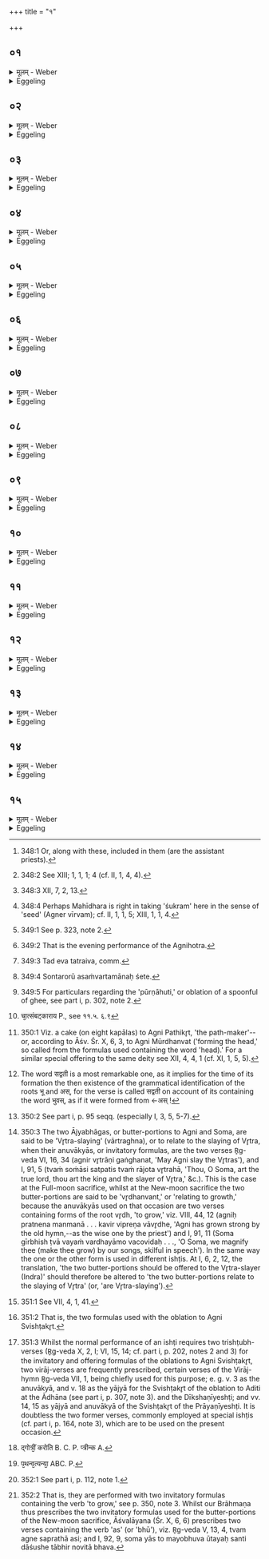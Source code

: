 +++
title = "१"

+++

##  ०१
<details><summary>मूलम् - Weber</summary>

प्रजा᳘पतिरकामयत॥  
स᳘र्वान्का᳘मानाप्नुयाᳫं स᳘र्वा व्य᳘ष्टीर्व्य᳘श्नुवीये᳘ति स᳘ एत᳘मश्वमेधं᳘ त्रिरात्रं᳘ यज्ञक्रतु᳘मपश्यत्तमा᳘हरत्ते᳘नायजत ते᳘नेष्ट्वा स᳘र्वान्का᳘मानाप्नोत्स᳘र्वा व्य᳘ष्टीॗर्व्याश्नुत स᳘र्वान्ह वै का᳘मानाप्नोति स᳘र्वा व्य᳘ष्टीर्व्य᳘श्नुतेॗ योऽश्वमेधे᳘न य᳘जते॥
</details>

<details><summary>Eggeling</summary>

1. Prajāpati desired, 'Would that I obtained all my desires! would that I attained all attainments!' He beheld this three days’ Soma-sacrifice, the Aśvamedha, and took possession of it, and sacrificed with it: by sacrificing therewith he obtained all his desires, and attained all attainments; and, verily, whosoever performs the Aśvamedha sacrifice obtains all his desires, and attains all attainments.
</details>

##  ०२
<details><summary>मूलम् - Weber</summary>

त᳘दाहुः॥  
क᳘स्मिन्नृता᳘वभ्यारम्भ इ᳘ति ग्रीॗष्मेॗऽभ्यारभेते᳘त्यु है᳘क आहुर्ग्रीष्मो वै᳘ क्षत्रि᳘यस्यर्तुः᳘ क्षत्रिययज्ञ᳘ उ वा᳘ एष य᳘दश्वमेध इ᳘ति॥
</details>

<details><summary>Eggeling</summary>

2. Concerning this they say, 'In what season is the beginning (to be made)?'--'Let him begin it in summer,' say some, 'for summer is the Kshatriya's season, and truly this--to wit, the Aśvamedha--is the Kshatriya's sacrifice.'
</details>

##  ०३
<details><summary>मूलम् - Weber</summary>

तद्वै᳘ वसन्त᳘ एॗवाभ्या᳘रभेत॥  
वसन्तो वै᳘ ब्रह्मण᳘स्यर्तुर्य᳘ उ वै क᳘श्च य᳘जते ब्राह्मणीभू᳘येवैव᳘ यजते त᳘स्माद्वसन्त᳘ एॗवाभ्या᳘रभेत॥
</details>

<details><summary>Eggeling</summary>

3. But let him rather begin it in spring; for

spring is the Brāhmaṇa's season, and truly whosoever sacrifices, sacrifices after becoming, as it were, a Brāhmaṇa: let him therefore by all means begin it in spring.
</details>

##  ०४
<details><summary>मूलम् - Weber</summary>

साॗ यासौ᳘ फाल्गुनी᳘ पौर्णमासी भ᳘वति॥  
त᳘स्यै पुर᳘स्तात्षडहे᳘ वा सप्ताहे᳘ वर्त्वि᳘ज उपसमा᳘यन्त्यध्वर्यु᳘श्च हो᳘ता च ब्रह्मा᳘ चोद्गाता᳘ चैतान्वा᳘ अ᳘न्वन्य᳘ ऋत्वि᳘जः॥
</details>

<details><summary>Eggeling</summary>

4. And six days, or seven days, before that full-moon of Phālguna, the officiating priests meet together--to wit, the Adhvaryu, the Hotr̥, the Brahman, and the Udgātr̥; for under these [^egg_887] the other priests are.

[^egg_887]: 348:1 Or, along with these, included in them (are the assistant priests).
</details>

##  ०५
<details><summary>मूलम् - Weber</summary>

ते᳘भ्योऽध्वर्यु᳘श्चातुष्प्राश्य᳘म् ब्रह्मौदनं नि᳘र्वपति॥  
त᳘स्योक्तम् ब्रा᳘ह्मणं चतु᳘रः पात्रां᳘श्चतुरोऽञ्जलीं᳘श्चतु᳘रः प्र᳘सृतान्द्वा᳘दशविधं द्वा᳘दश मा᳘साः संवत्सरः स᳘र्वᳫं संवत्सरः स᳘र्वमश्वमेधः स᳘र्वस्या᳘प्त्यै स᳘र्वस्या᳘वरुद्ध्यै॥
</details>

<details><summary>Eggeling</summary>

5. The Adhvaryu prepares for them a priest's mess of rice sufficient for four persons: the meaning of this has been explained [^egg_888]. Four bowlfuls, four double handfuls, four handfuls: twelvefold this is--twelve months are a year, and the year is everything, and the Aśvamedha is everything--thus it is in order to his gaining and securing everything.

[^egg_888]: 348:2 See XIII; 1, 1, 1; 4 (cf. II, 1, 4, 4).
</details>

##  ०६
<details><summary>मूलम् - Weber</summary>

त᳘मेते᳘ चत्वा᳘र ऋत्वि᳘जः प्रा᳘श्नन्ति॥  
ते᳘षामुक्तम् ब्रा᳘ह्मणं ते᳘भ्यश्चत्वा᳘रि सह᳘स्राणि ददाति स᳘र्वं वै᳘ सह᳘स्रᳫं स᳘र्वमश्वमेधः स᳘र्वस्या᳘प्त्यै स᳘र्वस्या᳘वरुद्ध्यै चत्वा᳘रि च सुव᳘र्णानि शत᳘मानानि हि᳘रण्यानि त᳘स्यो एॗवोक्तम्॥
</details>

<details><summary>Eggeling</summary>

6. Those four priests eat it: the meaning of this has been explained. He (the Sacrificer) gives to them four thousand (cows) in order to his gaining and securing everything, for a thousand means everything, and the Aśvamedha is everything. And (he gives them) four gold plates weighing a hundred (grains): the meaning of this has been explained [^egg_889].

[^egg_889]: 348:3 XII, 7, 2, 13.
</details>

##  ०७
<details><summary>मूलम् - Weber</summary>

अ᳘थास्मा अध्वर्यु᳘र्निष्क᳘म् प्रतिमुञ्च᳘न्वाचयति॥  
ते᳘जोऽसि शुक्र᳘ममृ᳘तमि᳘ति ते᳘जो वै᳘ शुक्र᳘ममृ᳘तᳫं हि᳘रण्यं ते᳘ज एॗवास्मिञ्छुक्र᳘ममृ᳘तं दधात्यायुष्पा आ᳘युर्मे पाहीत्या᳘युरेॗवास्मिन्दधात्य᳘थैनमाह वा᳘चं यछे᳘ति वाग्वै᳘ यज्ञो᳘ यज्ञ᳘स्यैॗवाभ्यारम्भा᳘य॥
</details>

<details><summary>Eggeling</summary>

7. The Adhvaryu then, hanging a gold ornament (nishka) round him, makes him mutter (Vāj. S. XXII, 1), 'Fire thou art, light and immortality,'--for gold, indeed, is fire, light [^egg_890], and

[^egg_890]: 348:4 Perhaps Mahīdhara is right in taking 'śukram' here in the sense of 'seed' (Agner vīrvam); cf. II, 1, 1, 5; XIII, 1, 1, 4.

immortality: fire (fiery mettle), light (brilliance), and immortality he thus bestows upon him;--'protector of life, protect my life!' he thereby bestows life (vital strength) upon him. With a view to commencing the sacrifice, he then says to him, 'Restrain thy speech!' for the sacrifice is speech.
</details>

##  ०८
<details><summary>मूलम् - Weber</summary>

च᳘तस्रो जाया उ᳘पकॢप्ता भवन्ति॥  
म᳘हिषी वा᳘वाता प᳘रिवृक्ता पालागली स᳘र्वा निष्किन्यो᳘ऽलङ्कृता मिथुन᳘स्यैव᳘ सर्वत्वा᳘य ता᳘भिः सॗहाग्न्यगारम् प्र᳘पद्यते पू᳘र्वया द्वारा य᳘जमानो द᳘क्षिणया प᳘त्न्यः॥
</details>

<details><summary>Eggeling</summary>

8. Four (of the king's) wives are in attendance--the consecrated queen, the favourite wife, a discarded wife, and the Pālāgalī [^egg_891], all of them adorned and wearing gold ornaments (neck-plates)--with the view of the completeness of conjugal union. With them he enters the hall of the sacrificial fires--the Sacrificer by the eastern, the wives by the southern, door.

[^egg_891]: 349:1 See p. 323, note 2.
</details>

##  ०९
<details><summary>मूलम् - Weber</summary>

सायमाहुत्या᳘ᳫं᳘ हुतायाम्॥  
जघ᳘नेन गा᳘र्हपत्यमु᳘दङ्वा᳘वातया सह सं᳘विशति त᳘देवापी᳘तराः सं᳘विशन्ति सोऽन्तॗरोरू अ᳘संवर्तमानः शेतेऽने᳘न त᳘पसा स्वस्ति᳘ संवत्सर᳘स्योदृ᳘चᳫं स᳘मश्नवा इ᳘ति॥
</details>

<details><summary>Eggeling</summary>

9. When the evening-offering [^egg_892] has been performed, he lies down with his favourite wife behind the Gārhapatya hearth, with his head towards the north. At the same place [^egg_893] the other (wives) also lie down. He lies in her lap without embracing her [^egg_894], thinking, 'May I, by this self-restraint, reach successfully the end of the year!'

[^egg_892]: 349:2 That is the evening performance of the Agnihotra.

[^egg_893]: 349:3 Tad eva tatraiva, comm.

[^egg_894]: 349:4 Sontarorū asaṁvartamānaḥ śete.
</details>

##  १०
<details><summary>मूलम् - Weber</summary>

प्रातराहुत्या᳘ᳫं᳘ हुता᳘यां॥  
अध्वर्युः᳘ पूर्णाहुतिं᳘ जुहोति स᳘र्वं वै᳘ पूर्णᳫं स᳘र्वमश्वमेधः स᳘र्वस्या᳘प्त्यै स᳘र्वस्या᳘वरुद्ध्यै त᳘स्यां व᳘रेण वा᳘चं वि᳘सृजते व᳘रं ददामि ब्रह्म᳘ण इ᳘ति स᳘र्वं वै व᳘रः स᳘र्वमश्वमेधः स᳘र्वस्या᳘प्त्यै स᳘र्वस्या᳘वरुद्ध्यै॥
</details>

<details><summary>Eggeling</summary>

10. When the morning offering has been performed, the Adhvaryu performs a full-offering [^egg_895] with a view to his (the Sacrificer's) gaining and securing everything, for the full means everything, and the Aśvamedha is everything. At this (offering) he releases speech by (bestowing) a boon,

[^egg_895]: 349:5 For particulars regarding the 'pūrṇāhuti,' or oblation of a spoonful of ghee, see part i, p. 302, note 2.

saying, 'I grant a boon to the Brahman (priest):' (this he does) with a view to his gaining and securing everything, for a boon is everything, and the Aśvamedha is everything.
</details>

##  ११
<details><summary>मूलम् - Weber</summary>

अ᳘थॗ योऽस्य निष्कः प्र᳘तिमुक्तो भ᳘वति॥  
त᳘मध्वर्य᳘वे ददात्यध्वर्य᳘वे द᳘ददमृ᳘तमा᳘युरात्म᳘न्धत्तेऽमृ᳘तᳫं ह्या᳘युर्हि᳘रण्यम्॥
</details>

<details><summary>Eggeling</summary>

11. The gold ornament which is attached to his (neck) he then gives to the Adhvaryu: in giving it to the Adhvaryu he secures to himself immortal life, for gold means immortal life.
</details>

##  १२
<details><summary>मूलम् - Weber</summary>

अ᳘थाग्नेयीमि᳘ष्टिं नि᳘र्वपति॥  
पथ᳘श्च का᳘माय यज्ञमुख᳘स्य चा᳘छम्बट्काराया᳘थो [^wbr_1] अग्नि᳘मुखा उ वै स᳘र्वा देव᳘ताः स᳘र्वे का᳘मा अश्वमेधे᳘ मुखतः स᳘र्वान्देवा᳘न्प्रीत्वा स᳘र्वान्का᳘मानाप्नवानी᳘ति॥  

[^wbr_1]: चा᳘त्संबट्काराय P., see ११.५. ६.९
</details>

<details><summary>Eggeling</summary>

12. For the object of (gaining) the road, and in order not to lose the mouth (mukha) of the sacrifice, he then prepares an ishṭi-offering [^egg_896] to Agni. For, indeed, all the deities have Agni for their mouth, and in the Aśvamedha are (contained) all objects of desire: 'Having, at the outset (mukhaṭaḥ), gratified all the gods, may I obtain all my desires!' so he thinks.

[^egg_896]: 350:1 Viz. a cake (on eight kapālas) to Agni Pathikr̥t, 'the path-maker'--or, according to Āśv. Śr. X, 6, 3, to Agni Mūrdhanvat ('forming the head,' so called from the formulas used containing the word 'head).' For a similar special offering to the same deity see XII, 4, 4, 1 (cf. XI, 1, 5, 5).
</details>

##  १३
<details><summary>मूलम् - Weber</summary>

त᳘स्यै प᳘ञ्चदश सामिधेॗन्यो भवन्ति॥  
पञ्चदशो वै व᳘ज्रो वीर्यं᳘ व᳘ज्रो व᳘ज्रेणैॗवैत᳘द्वीॗर्येण य᳘जमानः पुर᳘स्तात्पाप्मा᳘नम᳘पहते वा᳘र्त्रघ्नावा᳘ज्यभागौ पाप्मा वै᳘ वृत्रः᳘ पाप्मनो᳘ऽपहत्या अग्नि᳘र्मूर्धा᳘ दिवः᳘ ककुद्भु᳘वो यज्ञ᳘स्य र᳘जसश्च नेते᳘त्युपांशु᳘ हवि᳘षो याज्यानुवाॗक्ये मूर्धन्व᳘त्यन्या भ᳘वति स᳘द्वत्यॗन्यैष [^wbr_2] वै᳘ मूर्धा य᳘ एष त᳘पत्येत᳘स्यैवा᳘वरुद्ध्या अ᳘थ यत्स᳘द्वती स᳘देवा᳘वरुन्द्धे॥  
विरा᳘जौ संयाॗज्ये सर्वदेव᳘त्यं वा᳘ एतच्छ᳘न्दो य᳘द्विराट् स᳘र्वे का᳘मा अश्वमेधे स᳘र्वान्देवा᳘न्प्रीत्वा स᳘र्वान्का᳘मानाप्नवानी᳘ति हि᳘रण्यं द᳘क्षिणा सुव᳘र्णं शत᳘मानं त᳘स्योक्तम् ब्रा᳘ह्मणम्॥  

[^wbr_2]: The word सद्वती is a most remarkable one, as it implies for the time of its formation the then existence of the grammatical identification of the roots भू and अस्, for the verse is called सद्वती on account of its containing the
word भुवस्, as if it were formed from ←अस् !
</details>

<details><summary>Eggeling</summary>

13. For this (offering) there are fifteen kindling-verses [^egg_897]; for fifteenfold is the thunderbolt, and the thunderbolt means vigour: with the thunderbolt (of) vigour the Sacrificer thus from the first repels evil. The two butter-portions relate to the slaying of Vr̥tra [^egg_898], with a view to the repelling of evil, for

[^egg_897]: 350:2 See part i, p. 95 seqq. (especially I, 3, 5, 5-7).

[^egg_898]: 350:3 The two Ājyabhāgas, or butter-portions to Agni and Soma, are said to be 'Vr̥tra-slaying' (vārtraghna), or to relate to the slaying of Vr̥tra, when their anuvākyās, or invitatory formulas, are the two verses R̥g-veda VI, 16, 34 (agnir vr̥trāṇi gaṅghanat, 'May Agni slay the Vr̥tras'), and I, 91, 5 (tvaṁ soṁāsi satpatis tvaṁ rājota vr̥trahā, 'Thou, O Soma, art the true lord, thou art the king and the slayer of Vr̥tra,' &c.). This is the case at the Full-moon sacrifice, whilst at the New-moon sacrifice the two butter-portions  are said to be 'vr̥dhanvant,' or 'relating to growth,' because the anuvākyās used on that occasion are two verses containing forms of the root vr̥dh, 'to grow,' viz. VIII, 44, 12 (agniḥ pratnena manmanā . . . kavir vipreṇa vāvr̥dhe, 'Agni has grown strong by the old hymn,--as the wise one by the priest') and I, 91, 11 (Soma gīrbhish ṭvā vayaṁ vardhayāmo vacovidaḥ . . ., 'O Soma, we magnify thee (make thee grow) by our songs, skilful in speech'). In the same way the one or the other form is used in different ishṭis. At I, 6, 2, 12, the translation, 'the two butter-portions should be offered to the Vr̥tra-slayer (Indra)' should therefore be altered to 'the two butter-portions relate to the slaying of Vr̥tra' (or, 'are Vr̥tra-slaying').

 Vr̥tra is evil. [The verses, Vāj. S. XIII, 14, 15,] 'Agni, the head, the summit of the sky . . . [^egg_899],' and 'Be thou the leader of the sacrifice and the realm of space (whither thou strivest with auspicious teams: thy light-winning head hast thou raised to the sky, and thy tongue, O Agni, hast thou made the bearer of the offering),' pronounced in a low voice, are the anuvākyā and yājyā of the chief oblation. The one contains (the word) head,' the other (the verb) 'to be,'--for the head, assuredly, is he that shines yonder: thus it is in order to secure him (the Sun); and as to why (the other) contains (the verb) 'to be,'--he thereby secures that which is (the real, truly existent). The Saṁyājyās [^egg_900] are two virāj-verses [^egg_901]; for that--to wit, the Virāj--is the metre

[^egg_899]: 351:1 See VII, 4, 1, 41.

[^egg_900]: 351:2 That is, the two formulas used with the oblation to Agni Svishṭakr̥t.

[^egg_901]: 351:3 Whilst the normal performance of an ishṭi requires two trishṭubh-verses (R̥g-veda X, 2, I; VI, 15, 14; cf. part i, p. 202, notes 2 and 3) for the invitatory and offering formulas of the oblations to Agni Svishṭakr̥t, two virāj-verses are frequently prescribed, certain verses of the Virāj-hymn R̥g-veda VII, 1, being chiefly used for this purpose; e. g. v. 3 as the anuvākyā, and v. 18 as the yājyā for the Svishṭakr̥t of the oblation to Aditi at the  Ādhāna (see part i, p. 307, note 3). and the Dīkshaṇīyeshṭi; and vv. 14, 15 as yājyā and anuvākyā of the Svishṭakr̥t of the Prāyaṇīyeshṭi. It is doubtless the two former verses, commonly employed at special ishṭis (cf. part i, p. 164, note 3), which are to be used on the present occasion.

belonging to all the gods, and all objects of desire are (contained) in the Aśvamedha: 'Having gratified all the gods, may I obtain all my desires!' so he thinks. The sacrificial fee is gold weighing a hundred (grains): the meaning of this has been explained.
</details>

##  १४
<details><summary>मूलम् - Weber</summary>

अ᳘थ पौष्णीं नि᳘र्वपति॥  
पूषा वै᳘ पथीनाम᳘धिपतिर᳘श्वायैॗवैत᳘त्स्वस्त्य᳘यनं करोत्य᳘थो इयं वै᳘ पू᳘षेमा᳘मेॗवास्मा एत᳘द्गोप्त्रीं᳘ [^wbr_3] करोति त᳘स्य हि ना᳘र्तिर᳘स्ति न᳘ ह्वला य᳘मियम᳘ध्वन्गोपाय᳘तीमा᳘मेॗवास्मा एत᳘द्गोप्त्रीं᳘ करोति॥  

[^wbr_3]: द्गोत्रीं᳘ करोति B. C. P. प्त्रीन्क A.
</details>

<details><summary>Eggeling</summary>

14. He then prepares a (pap) for Pūshan, for Pūshan is the overlord of roads: he thus secures successful progress to the horse. But Pūshan is also this (earth): he thus makes this (earth) its guardian, for neither injury nor failure befals him whom this (earth) guards on the way; and this (earth) he thus makes its guardian.
</details>

##  १५
<details><summary>मूलम् - Weber</summary>

त᳘स्यै सप्त᳘दश सामिधेॗन्यो भवन्ति॥  
सप्तदशो वै᳘ प्रजा᳘पतिः प्रजा᳘पतिरश्वमेॗधोऽश्वमेध᳘स्यैवा᳘प्त्यै वृ᳘धन्वन्तावा᳘ज्यभागौ य᳘जमानस्यैव वृ᳘द्ध्यै पू᳘षंस्तव व्रते वय᳘म् पथ᳘स्पथः प᳘रिपतिं वचस्ये᳘त्युपांशु᳘ हवि᳘षो याज्यानुवाॗक्ये व्रत᳘वत्यन्या भ᳘वति प᳘थन्वत्यन्या᳘ [^wbr_4] वीर्यं᳘ वै᳘ व्रतं᳘ वीर्य᳘स्या᳘प्त्यै वीर्य᳘स्या᳘वरुद्ध्या अ᳘थ यत्प᳘थन्वत्य᳘श्वायैॗवैत᳘त्स्वस्त्य᳘यनं करोत्यनुष्टु᳘भौ संयाॗज्ये वाग्वा᳘ अनुष्टुब्वाग्वै᳘ प्रजा᳘पतिः प्रजा᳘पतिरश्वमेॗधोऽश्वमेध᳘स्यैवा᳘प्त्यै वासःशतं द᳘क्षिणा रूपं वा᳘ एतत्पु᳘रुषस्य यद्वा᳘सस्त᳘स्माद्य᳘मेव कं᳘ च सुवा᳘ससमाहुः को न्व᳘यमि᳘ति रूप᳘समृद्धो हि भ᳘वति रूपे᳘णैॗवैनᳫं स᳘मर्धयति शत᳘म् भवति शता᳘युर्वै पु᳘रुषः शते᳘न्द्रिय आ᳘युरेॗवेन्द्रियं᳘ वीर्य᳘मात्म᳘न्धत्ते॥  

[^wbr_4]: प᳘थन्व᳘त्यन्या᳘ ABC. P.
</details>
<details><summary>Eggeling</summary>

15. For this (offering) there are seventeen kindling-verses [^egg_902], for the obtainment of the Aśvamedha, for Prajāpati is seventeenfold, and the Aśvamedha is Prajāpati. The two butter-portions are possessed of 'growth [^egg_903],' even for the growth of the Sacrificer. [The verses, Vāj. S. XXXIV, 41, 42,] 'Pūshan, in thy sway we [shall never suffer harm, we (who) here are singers of thy praises],' and 'The hymn (?) lovingly composed by desire of praise hath reached

[^egg_902]: 352:1 See part i, p. 112, note 1.

[^egg_903]: 352:2 That is, they are performed with two invitatory formulas containing the verb 'to grow,' see p. 350, note 3. Whilst our Brāhmaṇa thus prescribes the two invitatory formulas used for the butter-portions of the New-moon sacrifice, Āśvalāyana (Śr. X, 6, 6) prescribes two verses containing the verb 'as' (or 'bhū'), viz. R̥g-veda V, 13, 4, tvam agne saprathā asi; and I, 92, 9, soma yās to mayobhuva ūtayaḥ santi dāśushe tābhir novitā bhava.

the guardian of every path: (may he, Pūshan, grant unto us draughts of light (?), and fulfil our every prayer!'), pronounced in a low voice, are the anuvākyā and yājyā of the chief oblation. The one contains (the word) 'sway,' the other (the word) 'path'; for sway is vigour: (thus it is) in order to his gaining and securing vigour; and as to why (the other) contains (the word) 'path,' he thereby secures successful progress to the horse. The invitatory and offering formulas of the Svishṭakr̥t are two anushṭubh verses [^sbe44103.htmegg_904]; for the Anushṭubh is speech, and Prajāpati is speech, and the Aśvamedha is Prajāpati: thus it is for the obtainment of the Aśvamedha. The priests’ fee consists of a hundred garments, for that--to wit, the garment--is man's outward appearance, whence people (on seeing) Any well-clad man, ask, 'Who can this be? for he is perfect in his outward appearance: with outward appearance he thus endows him. There are a hundred of them, for man has a life of a hundred (years), and a hundred energies: life, and energy, vigour, he thus gains for himself.
</details>

